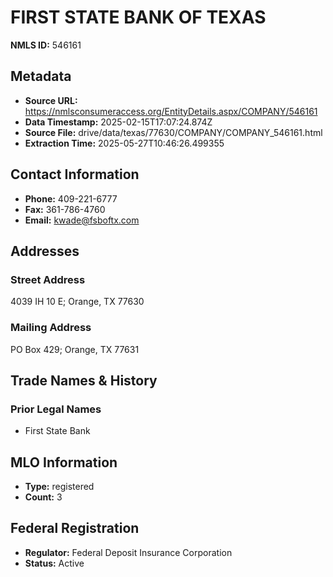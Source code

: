 # FIRST STATE BANK OF TEXAS

**NMLS ID:** 546161

## Metadata
- **Source URL:** https://nmlsconsumeraccess.org/EntityDetails.aspx/COMPANY/546161
- **Data Timestamp:** 2025-02-15T17:07:24.874Z
- **Source File:** drive/data/texas/77630/COMPANY/COMPANY_546161.html
- **Extraction Time:** 2025-05-27T10:46:26.499355

## Contact Information
- **Phone:** 409-221-6777
- **Fax:** 361-786-4760
- **Email:** kwade@fsboftx.com

## Addresses
### Street Address
4039 IH 10 E; Orange, TX 77630

### Mailing Address
PO Box 429; Orange, TX 77631

## Trade Names & History
### Prior Legal Names
- First State Bank

## MLO Information
- **Type:** registered
- **Count:** 3

## Federal Registration
- **Regulator:** Federal Deposit Insurance Corporation
- **Status:** Active
